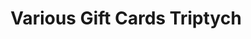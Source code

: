 ---
ee_id: '4384'
site: '1'
type: '2'
long_id: 2017-028 Various Gift Cards Triptych
url: 2017-028-various-gift-cards-triptych
year: '2017'
medium: Inkjet print on paper
commission:
add_credit:
dims: 11 x 25.5 in
pitch:
ps:
live_url:
related:
title: Various Gift Cards Triptych
youtube:
imgs: 2017-028-gift-card-triptych-scan-database.jpg
subheading:
year2: '2017'
download:
add_credits:
related_code:
! '':
layout: things-i-made
---